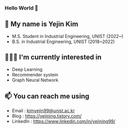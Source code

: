 ### Hello World 👋

## 🍓 My name is Yejin Kim
- M.S. Student in Industrial Engineering, UNIST (2022~)
- B.S. in Industrial Engineering, UNIST (2018~2022)

## 👩🏻‍💻 I'm currently interested in
- Deep Learning
- Recommender system
- Graph Neural Network

## 📫 You can reach me using
- Email : kimyejin99@unist.ac.kr
- Blog : https://yejining.tistory.com/
- LinkedIn : https://www.linkedin.com/in/yejining99/


<!--
**yejining99/yejining99** is a ✨ _special_ ✨ repository because its `README.md` (this file) appears on your GitHub profile.

Here are some ideas to get you started:

- 🔭 I’m currently working on ...
- 🌱 I’m currently learning ...
- 👯 I’m looking to collaborate on ...
- 🤔 I’m looking for help with ...
- 💬 Ask me about ...
- 📫 How to reach me: ...
- 😄 Pronouns: ...
- ⚡ Fun fact: ...
-->

